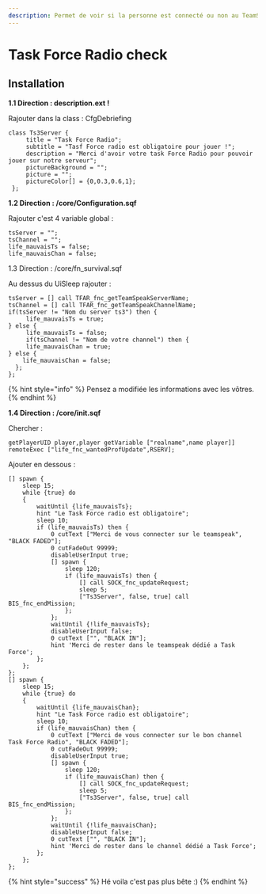 ```yaml
---
description: Permet de voir si la personne est connecté ou non au TeamSpeak en question
---
```


# Task Force Radio check

## Installation <a id="bkmrk-page-title"></a>

**1.1 Direction : description.ext !**

Rajouter dans la class  : CfgDebriefing

```text
class Ts3Server {
     title = "Task Force Radio";
     subtitle = "Tasf Force radio est obligatoire pour jouer !";
     description = "Merci d'avoir votre task Force Radio pour pouvoir jouer sur notre serveur";
     pictureBackground = "";
     picture = "";
     pictureColor[] = {0,0.3,0.6,1};
 };
```

**1.2 Direction : /core/Configuration.sqf**

Rajouter c'est  4 variable global :

```text
tsServer = "";
tsChannel = "";
life_mauvaisTs = false;
life_mauvaisChan = false;
```

1.3 Direction : /core/fn\_survival.sqf  

Au dessus du UiSleep rajouter :

```text
tsServer = [] call TFAR_fnc_getTeamSpeakServerName;
tsChannel = [] call TFAR_fnc_getTeamSpeakChannelName;
if(tsServer != "Nom du server ts3") then {
     life_mauvaisTs = true;
} else {
     life_mauvaisTs = false;
     if(tsChannel != "Nom de votre channel") then {
     life_mauvaisChan = true;
} else {
    life_mauvaisChan = false;
  };
};
```

{% hint style="info" %}
 Pensez a modifiée les informations avec les vôtres.
{% endhint %}

**1.4 Direction : /core/init.sqf**

Chercher :

`getPlayerUID player,player getVariable ["realname",name player]] remoteExec ["life_fnc_wantedProfUpdate",RSERV];`

Ajouter en dessous :

```text
[] spawn {
    sleep 15;
    while {true} do
    {
        waitUntil {life_mauvaisTs};
        hint "Le Task Force radio est obligatoire";
        sleep 10;
        if (life_mauvaisTs) then {
            0 cutText ["Merci de vous connecter sur le teamspeak", "BLACK FADED"];
            0 cutFadeOut 99999;
            disableUserInput true;
            [] spawn {
                sleep 120;
                if (life_mauvaisTs) then {
                    [] call SOCK_fnc_updateRequest;
                    sleep 5;
                    ["Ts3Server", false, true] call BIS_fnc_endMission;
                };
            };
            waitUntil {!life_mauvaisTs};
            disableUserInput false;
            0 cutText ["", "BLACK IN"];
            hint 'Merci de rester dans le teamspeak dédié a Task Force';
        };
    };
};
[] spawn {
    sleep 15;
    while {true} do
    {
        waitUntil {life_mauvaisChan};
        hint "Le Task Force radio est obligatoire";
        sleep 10;
        if (life_mauvaisChan) then {
            0 cutText ["Merci de vous connecter sur le bon channel Task Force Radio", "BLACK FADED"];
            0 cutFadeOut 99999;
            disableUserInput true;
            [] spawn {
                sleep 120;
                if (life_mauvaisChan) then {
                    [] call SOCK_fnc_updateRequest;
                    sleep 5;
                    ["Ts3Server", false, true] call BIS_fnc_endMission;
                };
            };
            waitUntil {!life_mauvaisChan};
            disableUserInput false;
            0 cutText ["", "BLACK IN"];
            hint 'Merci de rester dans le channel dédié a Task Force';
        };
    };
};
```

{% hint style="success" %}
 Hé voila c'est pas plus bête :\)
{% endhint %}



